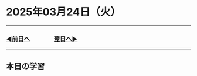 # 2025年03月24日（火）

---

### [◀️前日へ](https://github.com/yuasys/chatty-journal/blob/main/2025/03/2025-03-24.md)&emsp;&emsp;&emsp;&emsp;[翌日へ▶️](https://github.com/yuasys/chatty-journal/blob/main/2025/03/2025-03-26.md)

---

## 本日の学習
